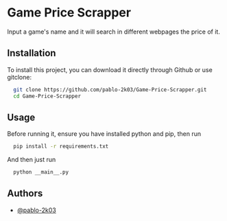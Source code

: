 
# Game Price Scrapper

Input a game's name and it will search in different webpages the price of it.



## Installation

To install this project, you can download it directly through Github or use gitclone:

```bash
  git clone https://github.com/pablo-2k03/Game-Price-Scrapper.git 
  cd Game-Price-Scrapper
```


## Usage

Before running it, ensure you have installed python and pip, then run

```bash
  pip install -r requirements.txt
```

And then just run

```bash
  python __main__.py
```
    
## Authors

- [@pablo-2k03](https://www.github.com/pablo-2k03)
